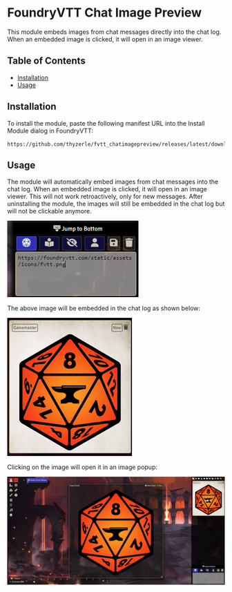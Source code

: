 # FoundryVTT Chat Image Preview

This module embeds images from chat messages directly into the chat log. When an embedded image is clicked, it will open in an image viewer.

## Table of Contents

- [Installation](#installation)
- [Usage](#usage)

## Installation

To install the module, paste the following manifest URL into the Install Module dialog in FoundryVTT:

```url
https://github.com/thyzerle/fvtt_chatimagepreview/releases/latest/download/module.json
```

## Usage

The module will automatically embed images from chat messages into the chat log. When an embedded image is clicked, it will open in an image viewer.
This will not work retroactively, only for new messages. After uninstalling the module, the images will still be embedded in the chat log but will not be clickable anymore.

![URL in input](assets/url_in_input.png) 

The above image will be embedded in the chat log as shown below:

![Embedded in chat](assets/embedded_in_chat.png)

Clicking on the image will open it in an image popup:

![Image popup](assets/full_size_preview.png)
```